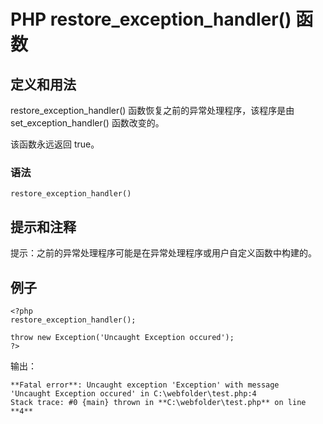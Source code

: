 # PHP restore_exception_handler() 函数



## 定义和用法

restore_exception_handler() 函数恢复之前的异常处理程序，该程序是由 set_exception_handler() 函数改变的。

该函数永远返回 true。

### 语法

```
restore_exception_handler()
```

## 提示和注释

提示：之前的异常处理程序可能是在异常处理程序或用户自定义函数中构建的。

## 例子

```
<?php
restore_exception_handler();

throw new Exception('Uncaught Exception occured');
?>
```

输出：

```
**Fatal error**: Uncaught exception 'Exception' with message 
'Uncaught Exception occured' in C:\webfolder\test.php:4 
Stack trace: #0 {main} thrown in **C:\webfolder\test.php** on line **4**
```



